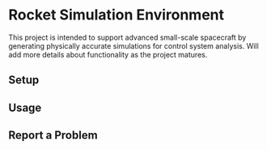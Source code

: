 # Rocket Simulation Environment

This project is intended to support advanced small-scale spacecraft by generating physically accurate simulations for control system analysis. Will add more details about functionality as the project matures.

## Setup

## Usage

## Report a Problem